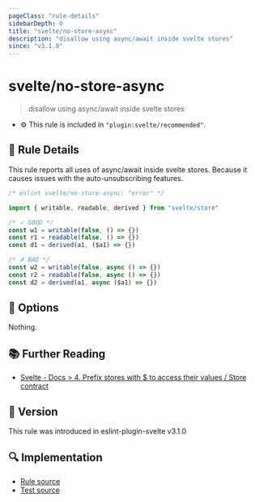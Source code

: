```yaml
---
pageClass: "rule-details"
sidebarDepth: 0
title: "svelte/no-store-async"
description: "disallow using async/await inside svelte stores"
since: "v3.1.0"
---
```


# svelte/no-store-async

> disallow using async/await inside svelte stores

- :gear: This rule is included in `"plugin:svelte/recommended"`.

## :book: Rule Details

This rule reports all uses of async/await inside svelte stores.
Because it causes issues with the auto-unsubscribing features.

<ESLintCodeBlock language="javascript">

<!--eslint-skip-->

```js
/* eslint svelte/no-store-async: "error" */

import { writable, readable, derived } from "svelte/store"

/* ✓ GOOD */
const w1 = writable(false, () => {})
const r1 = readable(false, () => {})
const d1 = derived(a1, ($a1) => {})

/* ✗ BAD */
const w2 = writable(false, async () => {})
const r2 = readable(false, async () => {})
const d2 = derived(a1, async ($a1) => {})
```

</ESLintCodeBlock>

## :wrench: Options

Nothing.

## :books: Further Reading

- [Svelte - Docs > 4. Prefix stores with $ to access their values / Store contract](https://svelte.dev/docs#component-format-script-4-prefix-stores-with-$-to-access-their-values-store-contract)

## :rocket: Version

This rule was introduced in eslint-plugin-svelte v3.1.0

## :mag: Implementation

- [Rule source](https://github.com/ota-meshi/eslint-plugin-svelte/blob/main/src/rules/no-store-async.ts)
- [Test source](https://github.com/ota-meshi/eslint-plugin-svelte/blob/main/tests/src/rules/no-store-async.ts)
